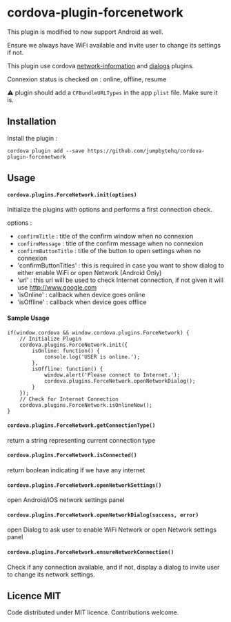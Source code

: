 # cordova-plugin-forcenetwork

This plugin is modified to now support Android as well.

Ensure we always have WiFi available and invite user to change its settings if not.

This plugin use cordova [network-information](https://github.com/apache/cordova-plugin-network-information) and [dialogs](https://github.com/apache/cordova-plugin-dialogs) plugins.

Connexion status is checked on : online, offline, resume

:warning: plugin should add a `CFBundleURLTypes` in the app `plist` file. Make sure it is.

## Installation

Install the plugin :

`cordova plugin add --save https://github.com/jumpbytehq/cordova-plugin-forcenetwork`

## Usage

#### `cordova.plugins.ForceNetwork.init(options)`

Initialize the plugins with options and performs a first connection check.

options :

 - `confirmTitle` : title of the confirm window when no connexion
 - `confirmMessage` : title of the confirm message when no connexion
 - `confirmButtonTitle` : title of the button to open settings when no connexion
 - 'confirmButtonTitles' : this is required in case you want to show dialog to either enable WiFi or open Network (Android Only)
 - 'url' : this url will be used to check Internet connection, if not given it will use http://www.google.com
 - 'isOnline' : callback when device goes online
 - 'isOffline' : callback when device goes offlice
 

#### Sample Usage
```
if(window.cordova && window.cordova.plugins.ForceNetwork) {
	// Initialize Plugin
	cordova.plugins.ForceNetwork.init({
		isOnline: function() {
			console.log('USER is online.');
		},
		isOffline: function() {
			window.alert('Please connect to Internet.');
			cordova.plugins.ForceNetwork.openNetworkDialog();
		}
	});
	// Check for Internet Connection
	cordova.plugins.ForceNetwork.isOnlineNow();
}
```

#### `cordova.plugins.ForceNetwork.getConnectionType()`

return a string representing current connection type

#### `cordova.plugins.ForceNetwork.isConnected()`

return boolean indicating if we have any internet

#### `cordova.plugins.ForceNetwork.openNetworkSettings()`

open Android/iOS network settings panel

#### `cordova.plugins.ForceNetwork.openNetworkDialog(success, error)`

open Dialog to ask user to enable WiFi Network or open Network settings panel

#### `cordova.plugins.ForceNetwork.ensureNetworkConnection()`

Check if any connection available, and if not, display a dialog to invite user to change its network settings.

## Licence MIT

Code distributed under MIT licence. Contributions welcome.
